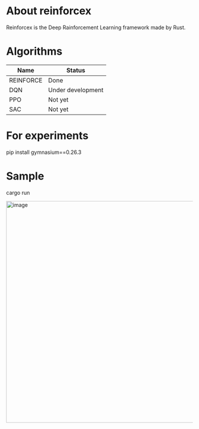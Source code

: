 # About reinforcex
Reinforcex is the Deep Rainforcement Learning framework made by Rust.

# Algorithms
| Name | Status |
| --- | --- |
| REINFORCE | Done |
| DQN | Under development |
| PPO | Not yet |
| SAC | Not yet |

# For experiments
pip install gymnasium==0.26.3

# Sample
cargo run

<img width="597" alt="image" src="https://github.com/user-attachments/assets/b8c0606b-ec11-4b5a-b7fc-3070ad327d72" />

